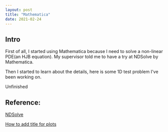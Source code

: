 ```yaml
---
layout: post
title: "Mathematica"
date: 2021-02-24
---
```


## Intro

First of all, I started using Mathematica because I need to solve a non-linear PDE(an HJB equation). My supervisor told me to have a try at NDSolve by Mathematica.

Then I started to learn about the details, here is some 1D test problem I've been working on.

Unfinished

## Reference:

[NDSolve](https://reference.wolfram.com/language/ref/NDSolve.html)

[How to add title for plots](https://reference.wolfram.com/language/howto/LabelAPlot.html)
